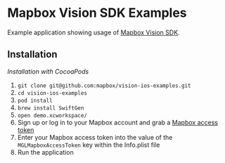 # Mapbox Vision SDK Examples

Example application showing usage of [Mapbox Vision SDK](https://vision.mapbox.com/).

## Installation

_Installation with CocoaPods_ 

1. `git clone git@github.com:mapbox/vision-ios-examples.git`
1. `cd vision-ios-examples`
1. `pod install`
1. `brew install SwiftGen`
1. `open demo.xcworkspace/`
1. Sign up or log in to your Mapbox account and grab a [Mapbox access token](https://www.mapbox.com/help/define-access-token/)
1. Enter your Mapbox access token into the value of the `MGLMapboxAccessToken` key within the Info.plist file
1. Run the application
